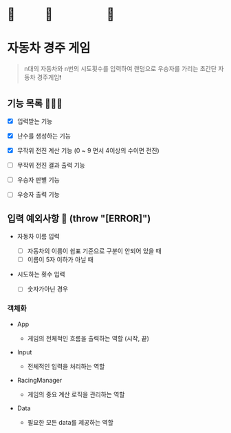 # 🚙 　　 🚕 　　　　 🚗

# 자동차 경주 게임

> n대의 자동차와 n번의 시도횟수를 입력하여 랜덤으로 우승자를 가리는 초간단 자동차 경주게임❗️

## 기능 목록 🧑🏻‍💻

- [x] 입력받는 기능

- [x] 난수를 생성하는 기능

- [x] 무작위 전진 계산 기능 (0 ~ 9 면서 4이상의 수이면 전진)

- [ ] 무작위 전진 결과 출력 기능

- [ ] 우승자 판별 기능

- [ ] 우승자 출력 기능

## 입력 예외사항 🚨 (throw "[ERROR]")

- 자동차 이름 입력

  - [ ] 자동차의 이름이 쉼표 기준으로 구분이 안되어 있을 때
  - [ ] 이름이 5자 이하가 아닐 때

- 시도하는 횟수 입력
  - [ ] 숫자가아닌 경우

### 객체화

- App

  - 게임의 전체적인 흐름을 출력하는 역할 (시작, 끝)

- Input

  - 전체적인 입력을 처리하는 역할

- RacingManager

  - 게임의 중요 계산 로직을 관리하는 역할

- Data
  - 필요한 모든 data를 제공하는 역할
